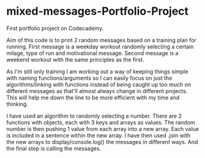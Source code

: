 # mixed-messages-Portfolio-Project

First portfolio project on Codecademy.

Aim of this code is to print 2 random messages based on a training plan for running. 
First message is a weekday workout randomly selecting a certain milage, type of run and motivational message.
Second message is a weekend workout with the same principles as the first.

As I'm still only training I am working out a way of keeping things simple with naming functions/arguments so I can easily focus on just the algorithms/linking with functions instead of being caught up too much on different messages as that'll almost always change in different projects. This will help me down the line to be more efficient with my time and thinking.

I have used an algorithm to randomly selecting a number.
There are 2 functions with objects, each with 3 keys and arrays as values.
The random number is then pushing 1 value from each array into a new array. Each value is included in a sentence within the new array.
I have then used .join with the new arrays to display/console.log() the messages in different ways.
And the final step is calling the messages.
